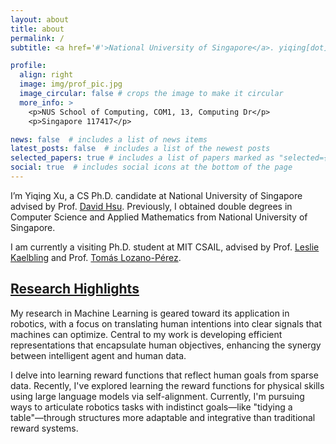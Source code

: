 ```yaml
---
layout: about
title: about
permalink: /
subtitle: <a href='#'>National University of Singapore</a>. yiqing[dot]xu[at]u[dot]nus[dot]edu.

profile:
  align: right
  image: img/prof_pic.jpg
  image_circular: false # crops the image to make it circular
  more_info: >
    <p>NUS School of Computing, COM1, 13, Computing Dr</p>
    <p>Singapore 117417</p>

news: false  # includes a list of news items
latest_posts: false  # includes a list of the newest posts
selected_papers: true # includes a list of papers marked as "selected={true}"
social: true  # includes social icons at the bottom of the page
---
```


I’m Yiqing Xu, a CS Ph.D. candidate at National University of Singapore advised by Prof. [David Hsu](https://www.comp.nus.edu.sg/~dyhsu/). Previously, I obtained double degrees in Computer Science and Applied Mathematics from National University of Singapore.

I am currently a visiting Ph.D. student at MIT CSAIL, advised by Prof. [Leslie Kaelbling](https://people.csail.mit.edu/lpk/) and Prof. [Tomás Lozano-Pérez](https://people.csail.mit.edu/tlp/index.html).


<h2><a href="{{ '/publications/' | relative_url }}" style="color: inherit;">Research Highlights</a></h2>

My research in Machine Learning is geared toward its application in robotics, with a focus on translating human intentions into clear signals that machines can optimize. Central to my work is developing efficient representations that encapsulate human objectives, enhancing the synergy between intelligent agent and human data.

I delve into learning reward functions that reflect human goals from sparse data. Recently, I've explored learning the reward functions for physical skills using large language models via self-alignment. Currently, I'm pursuing ways to articulate robotics tasks with indistinct goals—like "tidying a table"—through structures more adaptable and integrative than traditional reward systems.